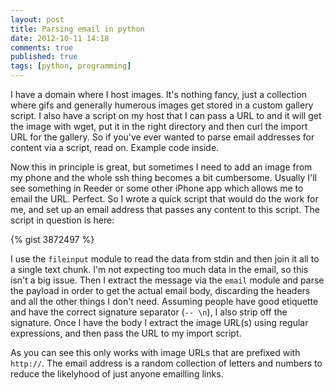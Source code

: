 ```yaml
---
layout: post
title: Parsing email in python
date: 2012-10-11 14:18
comments: true
published: true
tags: [python, programming]
---
```


I have a domain where I host images. It's nothing fancy, just a collection where gifs and generally humerous images get stored in a custom gallery script.
I also have a script on my host that I can pass a URL to and it will get the image with wget, put it in the right directory and then curl the import URL for the gallery. So if you've ever wanted to parse email addresses for content via a script, read on. Example code inside.

<!-- more -->

Now this in principle is great, but sometimes I need to add an image from my phone and the whole ssh thing becomes a bit cumbersome. Usually I'll see something in Reeder or some other iPhone app which allows me to email the URL. Perfect. So I wrote a quick script that would do the work for me, and set up an email address that passes any content to this script. The script in question is here:

{% gist 3872497 %}

I use the ``fileinput`` module to read the data from stdin and then join it all to a single text chunk. I'm not expecting too much data in the email, so this isn't a big issue. Then I extract the message via the ``email`` module and parse the payload in order to get the actual email body, discarding the headers and all the other things I don't need. Assuming people have good etiquette and have the correct signature separator (``-- \n``), I also strip off the signature. 
Once I have the body I extract the image URL(s) using regular expressions, and then pass the URL to my import script.

As you can see this only works with image URLs that are prefixed with ``http://``. The email address is a random collection of letters and numbers to reduce the likelyhood of just anyone emailling links.

